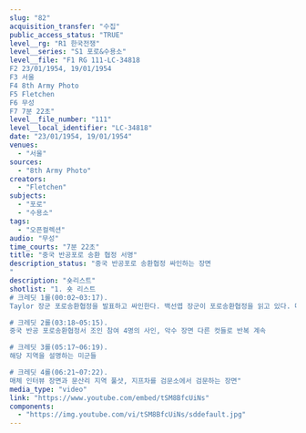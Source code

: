```yaml
---
slug: "82"
acquisition_transfer: "수집"
public_access_status: "TRUE"
level__rg: "R1 한국전쟁"
level__series: "S1 포로&수용소"
level__file: "F1 RG 111-LC-34818
F2 23/01/1954, 19/01/1954
F3 서울
F4 8th Army Photo
F5 Fletchen
F6 무성
F7 7분 22초"
level__file_number: "111"
level__local_identifier: "LC-34818"
date: "23/01/1954, 19/01/1954"
venues: 
  - "서울"
sources: 
  - "8th Army Photo"
creators: 
  - "Fletchen"
subjects: 
  - "포로"
  - "수용소"
tags: 
  - "오픈컬렉션"
audio: "무성"
time_courts: "7분 22초"
title: "중국 반공포로 송환 협정 서명"
description_status: "중국 반공포로 송환협정 싸인하는 장면
"
description: "숏리스트"
shotlist: "1. 숏 리스트
# 크레딧 1롤(00:02~03:17). 
Taylor 장군 포로송환협정을 발표하고 싸인한다. 백선엽 장군이 포로송환협정을 읽고 있다. 대만의 Ming-Tong-Lai 장군이 싸인을 한 후 Taylor 장군과 악수를 하고 있다. 참여자들이 서로 악수를 하고 카피본을 나눠가지고 있다. 대만 참여단 측이 단체 촬영을 하고 담소를 나누고 있다.

# 크레딧 2롤(03:18~05:15).
중국 반공 포로송환협정서 조인 참여 4명의 사인, 악수 장면 다른 컷들로 반복 계속

# 크레딧 3롤(05:17~06:19). 
해당 지역을 설명하는 미군들

# 크레딧 4롤(06:21~07:22). 
매체 인터뷰 장면과 문산리 지역 풀샷, 지프차를 검문소에서 검문하는 장면"
media_type: "video"
link: "https://www.youtube.com/embed/tSM8BfcUiNs"
components: 
  - "https://img.youtube.com/vi/tSM8BfcUiNs/sddefault.jpg"
---
```

